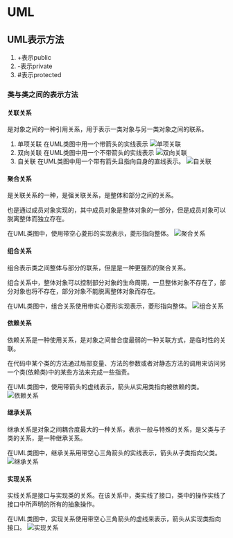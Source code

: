 # UML
## UML表示方法
1.  +表示public
2.  -表示private
3.  #表示protected

### 类与类之间的表示方法

#### 关联关系
是对象之间的一种引用关系，用于表示一类对象与另一类对象之间的联系。
1. 单项关联
在UML类图中用一个带箭头的实线表示
![单项关联](https://mypc-1313021454.cos.ap-beijing.myqcloud.com/designPattern/base/202305031733820.png)
2. 双向关联
在UML类图中用一个不带箭头的实线表示
![双向关联](https://mypc-1313021454.cos.ap-beijing.myqcloud.com/designPattern/base/202305031734977.png)
3. 自关联
在UML类图中用一个带有箭头且指向自身的直线表示。
![自关联](https://mypc-1313021454.cos.ap-beijing.myqcloud.com/designPattern/base/202305031734667.png)

#### 聚合关系
是关联关系的一种，是强关联关系，是整体和部分之间的关系。

也是通过成员对象实现的，其中成员对象是整体对象的一部分，但是成员对象可以脱离整体而独立存在。

在UML类图中，使用带空心菱形的实现表示，菱形指向整体。
![聚合关系](https://mypc-1313021454.cos.ap-beijing.myqcloud.com/designPattern/base/202305031734104.png)

#### 组合关系
组合表示类之间整体与部分的联系，但是是一种更强烈的聚合关系。

组合关系中，整体对象可以控制部分对象的生命周期，一旦整体对象不存在了，部分对象也将不存在，部分对象不能脱离整体对象而存在。

在UML类图中，组合关系使用带实心菱形实现表示，菱形指向整体。
![组合关系](https://mypc-1313021454.cos.ap-beijing.myqcloud.com/designPattern/base/202305031734247.png)
#### 依赖关系
依赖关系是一种使用关系，是对象之间普合度最弱的一种关联方式，是临时性的关联。

在代码中某个类的方法通过局部变量、方法的参数或者对静态方法的调用来访问另一个类(依赖类)中的某些方法来完成一些指责。

在UML类图中，使用带箭头的虚线表示，箭头从实用类指向被依赖的类。
![依赖关系](https://mypc-1313021454.cos.ap-beijing.myqcloud.com/designPattern/base/202305031734731.png)

#### 继承关系
继承关系是对象之间耦合度最大的一种关系，表示一般与特殊的关系，是父类与子类的关系，是一种继承关系。

在UML类图中，继承关系用带空心三角箭头的实线表示，箭头从子类指向父类。
![继承关系](https://mypc-1313021454.cos.ap-beijing.myqcloud.com/designPattern/base/202305031734107.png)

#### 实现关系
实线关系是接口与实现类的关系。在该关系中，类实线了接口，类中的操作实线了接口中所声明的所有的抽象操作。

在UML类图中，实现关系使用带空心三角箭头的虚线来表示，箭头从实现类指向接口。
![实现关系](https://mypc-1313021454.cos.ap-beijing.myqcloud.com/designPattern/base/202305031734957.png)

